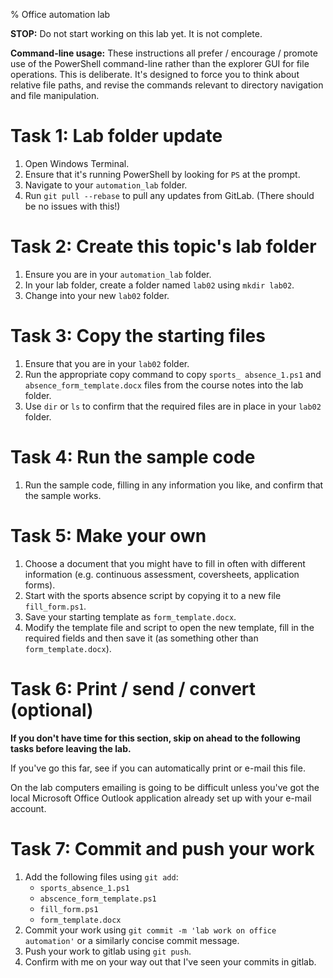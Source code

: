 % Office automation lab

**STOP:** Do not start working on this lab yet. It is not complete.

**Command-line usage:**
These instructions all prefer / encourage / promote use of the PowerShell command-line rather than the explorer GUI for file operations.
This is deliberate.
It's designed to force you to think about relative file paths, and revise the commands relevant to directory navigation and file manipulation. 


# Task 1: Lab folder update

1. Open Windows Terminal.
2. Ensure that it's running PowerShell by looking for `PS` at the prompt. 
3. Navigate to your `automation_lab` folder.
4. Run `git pull --rebase` to pull any updates from GitLab. (There should be no issues with this!)


# Task 2: Create this topic's lab folder

1. Ensure you are in your `automation_lab` folder.
2. In your lab folder, create a folder named `lab02` using `mkdir lab02`.
3. Change into your new `lab02` folder.


# Task 3: Copy the starting files

1. Ensure that you are in your `lab02` folder.
2. Run the appropriate copy command to copy `sports_
absence_1.ps1` and `absence_form_template.docx` files from the course notes into the lab folder.
3. Use `dir` or `ls` to confirm that the required files are in place in your `lab02` folder.


# Task 4: Run the sample code

1. Run the sample code, filling in any information you like, and confirm that the sample works. 


# Task 5: Make your own

1. Choose a document that you might have to fill in often with different information (e.g. continuous assessment, coversheets, application forms). 
2. Start with the sports absence script by copying it to a new file `fill_form.ps1`. 
3. Save your starting template as `form_template.docx`. 
4. Modify the template file and script to open the new template, fill in the required fields and then save it (as something other than `form_template.docx`). 


# Task 6: Print / send / convert (optional)

**If you don't have time for this section, skip on ahead to the following tasks before leaving the lab.**

If you've go this far, see if you can automatically print or e-mail this file. 

On the lab computers emailing is going to be difficult unless you've got the local Microsoft Office Outlook application already set up with your e-mail account. 


# Task 7: Commit and push your work

1. Add the following files using `git add`:
   - `sports_absence_1.ps1`
   - `abscence_form_template.ps1`
   - `fill_form.ps1`
   - `form_template.docx`
2. Commit your work using `git commit -m 'lab work on office automation'` or a similarly concise commit message.
3. Push your work to gitlab using `git push`. 
4. Confirm with me on your way out that I've seen your commits in gitlab. 

